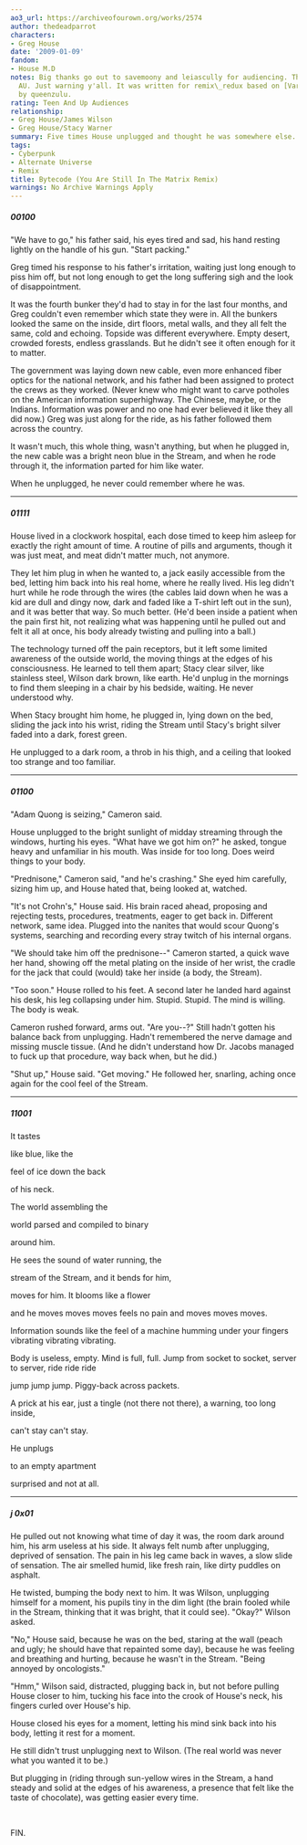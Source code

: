```yaml
---
ao3_url: https://archiveofourown.org/works/2574
author: thedeadparrot
characters:
- Greg House
date: '2009-01-09'
fandom:
- House M.D
notes: Big thanks go out to savemoony and leiascully for audiencing. This is a cyberpunk
  AU. Just warning y'all. It was written for remix\_redux based on [Variations](http://queenzulu.livejournal.com/190453.html)
  by queenzulu.
rating: Teen And Up Audiences
relationship:
- Greg House/James Wilson
- Greg House/Stacy Warner
summary: Five times House unplugged and thought he was somewhere else.
tags:
- Cyberpunk
- Alternate Universe
- Remix
title: Bytecode (You Are Still In The Matrix Remix)
warnings: No Archive Warnings Apply
---
```


##### 00100

"We have to go," his father said, his eyes tired and sad, his hand resting lightly on the handle of his gun. "Start packing."

Greg timed his response to his father's irritation, waiting just long enough to piss him off, but not long enough to get the long suffering sigh and the look of disappointment.

It was the fourth bunker they'd had to stay in for the last four months, and Greg couldn't even remember which state they were in. All the bunkers looked the same on the inside, dirt floors, metal walls, and they all felt the same, cold and echoing. Topside was different everywhere. Empty desert, crowded forests, endless grasslands. But he didn't see it often enough for it to matter.

The government was laying down new cable, even more enhanced fiber optics for the national network, and his father had been assigned to protect the crews as they worked. (Never knew who might want to carve potholes on the American information superhighway. The Chinese, maybe, or the Indians. Information was power and no one had ever believed it like they all did now.) Greg was just along for the ride, as his father followed them across the country.

It wasn't much, this whole thing, wasn't anything, but when he plugged in, the new cable was a bright neon blue in the Stream, and when he rode through it, the information parted for him like water.

When he unplugged, he never could remember where he was.



---

##### 01111

House lived in a clockwork hospital, each dose timed to keep him asleep for exactly the right amount of time. A routine of pills and arguments, though it was just meat, and meat didn't matter much, not anymore.

They let him plug in when he wanted to, a jack easily accessible from the bed, letting him back into his real home, where he really lived. His leg didn't hurt while he rode through the wires (the cables laid down when he was a kid are dull and dingy now, dark and faded like a T\-shirt left out in the sun), and it was better that way. So much better. (He'd been inside a patient when the pain first hit, not realizing what was happening until he pulled out and felt it all at once, his body already twisting and pulling into a ball.)

The technology turned off the pain receptors, but it left some limited awareness of the outside world, the moving things at the edges of his consciousness. He learned to tell them apart; Stacy clear silver, like stainless steel, Wilson dark brown, like earth. He'd unplug in the mornings to find them sleeping in a chair by his bedside, waiting. He never understood why.

When Stacy brought him home, he plugged in, lying down on the bed, sliding the jack into his wrist, riding the Stream until Stacy's bright silver faded into a dark, forest green.

He unplugged to a dark room, a throb in his thigh, and a ceiling that looked too strange and too familiar.



---

##### 01100

"Adam Quong is seizing," Cameron said.

House unplugged to the bright sunlight of midday streaming through the windows, hurting his eyes. "What have we got him on?" he asked, tongue heavy and unfamiliar in his mouth. Was inside for too long. Does weird things to your body.

"Prednisone," Cameron said, "and he's crashing." She eyed him carefully, sizing him up, and House hated that, being looked at, watched.

"It's not Crohn's," House said. His brain raced ahead, proposing and rejecting tests, procedures, treatments, eager to get back in. Different network, same idea. Plugged into the nanites that would scour Quong's systems, searching and recording every stray twitch of his internal organs.

"We should take him off the prednisone\-\-" Cameron started, a quick wave her hand, showing off the metal plating on the inside of her wrist, the cradle for the jack that could (would) take her inside (a body, the Stream).

"Too soon." House rolled to his feet. A second later he landed hard against his desk, his leg collapsing under him. Stupid. Stupid. The mind is willing. The body is weak.

Cameron rushed forward, arms out. "Are you\-\-?" Still hadn't gotten his balance back from unplugging. Hadn't remembered the nerve damage and missing muscle tissue. (And he didn't understand how Dr. Jacobs managed to fuck up that procedure, way back when, but he did.)

"Shut up," House said. "Get moving." He followed her, snarling, aching once again for the cool feel of the Stream.



---

##### 11001

It tastes

like blue, like the

feel of ice down the back

of his neck.

The world assembling the

world parsed and compiled to binary

around him.

He sees the sound of water running, the

stream of the Stream, and it bends for him,

moves for him. It blooms like a flower

and he moves moves moves feels no pain and moves moves moves.

Information sounds like the feel of a machine humming under your fingers vibrating vibrating vibrating.

Body is useless, empty. Mind is full, full. Jump from socket to socket, server to server, ride ride ride

jump jump jump. Piggy\-back across packets.

A prick at his ear, just a tingle (not there not there), a warning, too long inside,

can't stay can't stay.

He unplugs

to an empty apartment

surprised and not at all.



---

##### j 0x01

He pulled out not knowing what time of day it was, the room dark around him, his arm useless at his side. It always felt numb after unplugging, deprived of sensation. The pain in his leg came back in waves, a slow slide of sensation. The air smelled humid, like fresh rain, like dirty puddles on asphalt.

He twisted, bumping the body next to him. It was Wilson, unplugging himself for a moment, his pupils tiny in the dim light (the brain fooled while in the Stream, thinking that it was bright, that it could see). "Okay?" Wilson asked.

"No," House said, because he was on the bed, staring at the wall (peach and ugly; he should have that repainted some day), because he was feeling and breathing and hurting, because he wasn't in the Stream. "Being annoyed by oncologists."

"Hmm," Wilson said, distracted, plugging back in, but not before pulling House closer to him, tucking his face into the crook of House's neck, his fingers curled over House's hip.

House closed his eyes for a moment, letting his mind sink back into his body, letting it rest for a moment.

He still didn't trust unplugging next to Wilson. (The real world was never what you wanted it to be.)

But plugging in (riding through sun\-yellow wires in the Stream, a hand steady and solid at the edges of his awareness, a presence that felt like the taste of chocolate), was getting easier every time.

 

FIN.